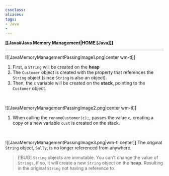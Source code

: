 ```yaml
---
cssclass:
aliases:
tags:
- Java
- 
---
```

**[[Java#Java Memory Management|HOME [Java]]]**

---
![[JavaMemoryManagementPassingImage1.png|center wm-tl]]
1. First, a `String` will be created on the **heap**
2. The `Customer` object is created with the property that references the `String` object (since `String` is also an object).
3. Then, the `c` variable will be created on the **stack**, pointing to the `Customer` object.

<br>

![[JavaMemoryManagementPassingImage2.png|center wm-tl]]
1. When calling the `renameCustomer(c);`, passes the value `c`, creating a copy or a new variable `cust` is created on the stack.

<br>

![[JavaMemoryManagementPassingImage3.png|wm-tl center]]
The original `String` object, `Sally`, is no longer referenced from anywhere. 

>[!BUG] `String` objects are immutable.
> You can't change the value of `Strings`, if so, it will create a new `String` object on the **heap**. Resulting in the original `String` not having a reference to.